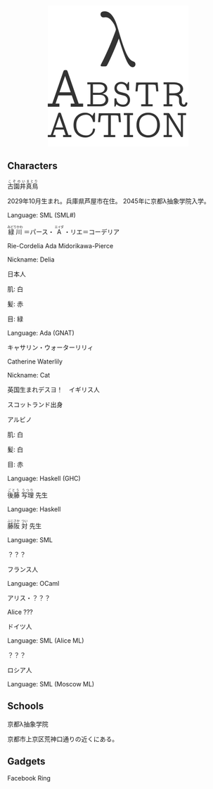 <!--
! -T "Knowledge"
-->

<!-- IGNORE
<p align="center" class="file-vars">
(* -*- title: "λ Abstraction"; subtitle: "Knowledge" -*- *)
</p>
IGNORE -->

<p align="center"><a href="../"><img id="logo"
src="../img/abstr-logo.png" width="320px" height="320px" /></a></p>

<!--

TEMPLATES

<ruby><rp>(</rp><rt></rt><rp>)</rp></ruby>

-->

## Characters

<ruby>古園井<rp>(</rp><rt>こぞのい</rt><rp>)</rp></ruby><ruby>真鳥<rp>(</rp><rt>まとり</rt><rp>)</rp></ruby>

2029年10月生まれ。兵庫県芦屋市在住。
2045年に京都λ抽象学院入学。

Language: SML (SML#)

<ruby>緑川<rp>(</rp><rt>みどりかわ</rt><rp>)</rp></ruby>
＝パース・
<ruby>A<rp>(</rp><rt>エイダ</rt><rp>)</rp></ruby>
・リエ＝コーデリア

Rie-Cordelia Ada Midorikawa-Pierce

<!-- Cordelia of Green Gables -->

Nickname: Delia

日本人

肌: 白

髪: 赤

目: 緑

Language: Ada (GNAT)

キャサリン・ウォーターリリィ

Catherine Waterlily

<!-- Catherine は純粋、処女性などの意味を持つ
Cat は Category
Waterlily, スイレンの花言葉は純粋
-->

Nickname: Cat

英国生まれデスヨ！　イギリス人

スコットランド出身

アルビノ

肌: 白

髪: 白

目: 赤

Language: Haskell (GHC)

<ruby>後藤<rp>(</rp><rt>ごとう</rt><rp>)</rp></ruby>
<ruby>写理<rp>(</rp><rt>うつり</rt><rp>)</rp></ruby>
先生

Language: Haskell

<ruby>藤阪<rp>(</rp><rt>ふじさか</rt><rp>)</rp></ruby>
<ruby>対<rp>(</rp><rt>つい</rt><rp>)</rp></ruby>
先生

Language: SML

？？？

フランス人

Language: OCaml

アリス・？？？

Alice ???

ドイツ人

Language: SML (Alice ML)

？？？

ロシア人

Language: SML (Moscow ML)

## Schools

京都λ抽象学院

京都市上京区荒神口通りの近くにある。


## Gadgets

Facebook Ring
